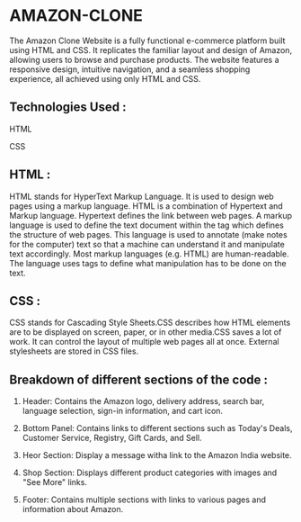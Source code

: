 
# AMAZON-CLONE 


The Amazon Clone Website is a fully functional e-commerce platform built using HTML and CSS. It replicates the familiar layout and design of Amazon, allowing users to browse and purchase products. The website features a responsive design, intuitive navigation, and a seamless shopping experience, all achieved using only HTML and CSS.



## Technologies Used :  

HTML

CSS






## HTML : 

HTML stands for HyperText Markup Language. It is used to design web pages using a markup language. HTML is a combination of Hypertext and Markup language. Hypertext defines the link between web pages. A markup language is used to define the text document within the tag which defines the structure of web pages. This language is used to annotate (make notes for the computer) text so that a machine can understand it and manipulate text accordingly. Most markup languages (e.g. HTML) are human-readable. The language uses tags to define what manipulation has to be done on the text. 
## CSS : 

CSS stands for Cascading Style Sheets.CSS describes how HTML elements are to be displayed on screen, paper, or in other media.CSS saves a lot of work. It can control the layout of multiple web pages all at once. External stylesheets are stored in CSS files.
## Breakdown of different sections of the code :

1) Header: Contains the Amazon logo, delivery address, search bar, language selection, sign-in information, and cart icon.


2) Bottom Panel: Contains links to different sections such as Today's Deals, Customer Service, Registry, Gift Cards, and Sell.

3) Heor Section: Display a message witha link to the Amazon India website.

4) Shop Section: Displays different product categories with images and "See More" links.

5) Footer: Contains multiple sections with links to various pages and information about Amazon.